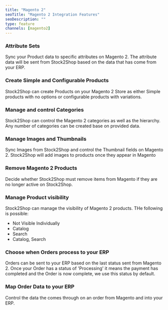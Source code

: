 ```yaml
---
title: "Magento 2"
seoTitle: "Magento 2 Integration Features"
seoDescription: ""
type: feature
channels: [magento2]
---
```


<!-- 

username
password
log_enabled
url
check_order_items_linked

-->

<!-- attribute_set_id -->
### Attribute Sets
Sync your Product data to specific attributes on Magento 2. The attribute data will be sent from Stock2Shop based on 
the data that has come from your ERP. 

<!--
configurable_product_map
simple_product_map
-->
### Create Simple and Configurable Products
Stock2Shop can create Products on your Magento 2 Store as either Simple products with no options or configurable products
with variations. 


<!--
category_map
manage_categories
-->
### Manage and control Categories
Stock2Shop can control the Magento 2 categories as well as the hierarchy. Any number of categories can be created base on 
provided data.

<!--
manage_images
use_image_meta
-->
### Manage Images and Thumbnails
Sync Images from Stock2Shop and control the Thumbnail fields on Magento 2. Stock2Shop will add images to products once 
they appear in Magento

<!-- delete_products -->
### Remove Magento 2 Products
Decide whether Stock2Shop must remove items from Magento if they are no longer active on Stock2Shop.

<!-- manage_visibility -->
### Manage Product visibility
Stock2Shop can manage the visibility of Magento 2 products. THe following is possible:

- Not Visible Individually
- Catalog
- Search
- Catalog, Search

<!-- add_order_status -->
### Choose when Orders process to your ERP
Orders can be sent to your ERP based on the last status sent from Magento 2. Once your Order has a status of 
'Processing' it means the payment has completed and the Order is now complete, we use this status by default. 

<!-- order_map -->
### Map Order Data to your ERP
Control the data the comes through on an order from Magento and into your ERP.
